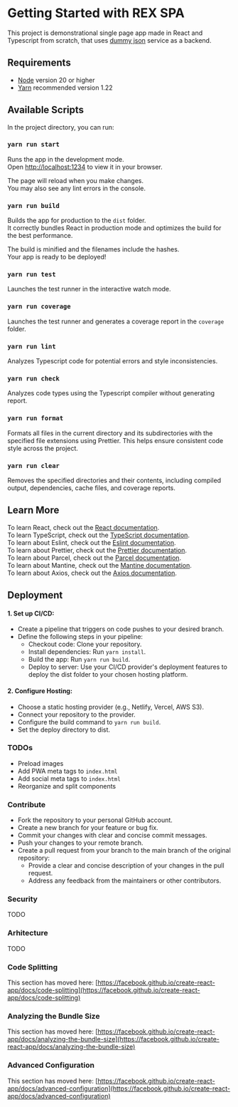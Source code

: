 # Getting Started with REX SPA

This project is demonstrational single page app made in React and Typescript from scratch, that uses [dummy json](https://dummyjson.com/) service as a backend.

## Requirements

- [Node](https://nodejs.org/en) version 20 or higher
- [Yarn](https://yarnpkg.com/) recommended version 1.22

## Available Scripts

In the project directory, you can run:

### `yarn run start`

Runs the app in the development mode.\
Open [http://localhost:1234](http://localhost:1234) to view it in your browser.

The page will reload when you make changes.\
You may also see any lint errors in the console.

### `yarn run build`

Builds the app for production to the `dist` folder.\
It correctly bundles React in production mode and optimizes the build for the best performance.

The build is minified and the filenames include the hashes.\
Your app is ready to be deployed!

### `yarn run test`

Launches the test runner in the interactive watch mode.

### `yarn run coverage`

Launches the test runner and generates a coverage report in the `coverage` folder.

### `yarn run lint`

Analyzes Typescript code for potential errors and style inconsistencies.

### `yarn run check`

Analyzes code types using the Typescript compiler without generating report.

### `yarn run format`

Formats all files in the current directory and its subdirectories with the specified file extensions using Prettier. This helps ensure consistent code style across the project.

### `yarn run clear`

Removes the specified directories and their contents, including compiled output, dependencies, cache files, and coverage reports.

## Learn More

To learn React, check out the [React documentation](https://reactjs.org/).\
To learn TypeScript, check out the [TypeScript documentation](https://www.typescriptlang.org/docs/).\
To learn about Eslint, check out the [Eslint documentation](https://eslint.org/docs/latest/).\
To learn about Prettier, check out the [Prettier documentation](https://prettier.io/docs/en/).\
To learn about Parcel, check out the [Parcel documentation](https://parceljs.org/docs/).\
To learn about Mantine, check out the [Mantine documentation](https://mantine.dev/).\
To learn about Axios, check out the [Axios documentation](https://axios-http.com/docs/intro).

## Deployment

#### 1. Set up CI/CD:
- Create a pipeline that triggers on code pushes to your desired branch.
- Define the following steps in your pipeline:
    - Checkout code: Clone your repository.
    - Install dependencies: Run `yarn install`.
    - Build the app: Run `yarn run build`.
    - Deploy to server: Use your CI/CD provider's deployment features to deploy the dist folder to your chosen hosting platform.

#### 2. Configure Hosting:
- Choose a static hosting provider (e.g., Netlify, Vercel, AWS S3).
- Connect your repository to the provider.
- Configure the build command to `yarn run build`.
- Set the deploy directory to dist.

### TODOs

- Preload images
- Add PWA meta tags to `index.html`
- Add social meta tags to `index.html`
- Reorganize and split components 

### Contribute

- Fork the repository to your personal GitHub account.
- Create a new branch for your feature or bug fix.
- Commit your changes with clear and concise commit messages.
- Push your changes to your remote branch.
- Create a pull request from your branch to the main branch of the original repository:
    - Provide a clear and concise description of your changes in the pull request.
    - Address any feedback from the maintainers or other contributors.

### Security

TODO

### Arhitecture

TODO

### Code Splitting

This section has moved here: [https://facebook.github.io/create-react-app/docs/code-splitting](https://facebook.github.io/create-react-app/docs/code-splitting)

### Analyzing the Bundle Size

This section has moved here: [https://facebook.github.io/create-react-app/docs/analyzing-the-bundle-size](https://facebook.github.io/create-react-app/docs/analyzing-the-bundle-size)

### Advanced Configuration

This section has moved here: [https://facebook.github.io/create-react-app/docs/advanced-configuration](https://facebook.github.io/create-react-app/docs/advanced-configuration)

